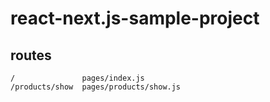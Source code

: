 # react-next.js-sample-project

<h2>routes</h2>

    /               pages/index.js
    /products/show  pages/products/show.js